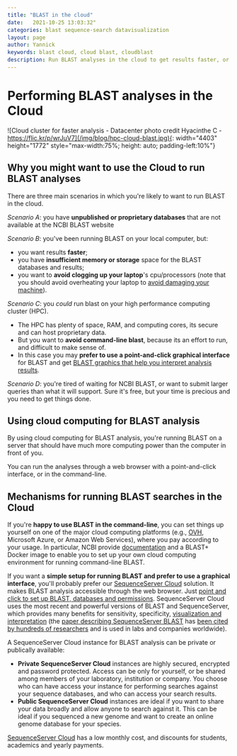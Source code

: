 ```yaml
---
title: "BLAST in the cloud"
date:   2021-10-25 13:03:32"
categories: blast sequence-search datavisualization
layout: page
author: Yannick
keywords: blast cloud, cloud blast, cloudblast
description: Run BLAST analyses in the cloud to get results faster, or search on unpublished data.
---
```



# Performing BLAST analyses in the Cloud


![Cloud cluster for faster analysis - Datacenter photo credit Hyacinthe C - https://flic.kr/p/wrJuV7](/img/blog/hpc-cloud-blast.jpg){: width="4403" height="1772" style="max-width:75%; height: auto; padding-left:10%"}

## Why you might want to use the Cloud to run BLAST analyses

There are three main scenarios in which you're likely to want to run BLAST in the cloud.

*Scenario A*: you have **unpublished or proprietary databases** that are not available at the NCBI BLAST website

*Scenario B*: you've been running BLAST on your local computer, but:
* you want results **faster**;
* you have **insufficient memory or storage** space for the BLAST databases and results;
* you want to **avoid clogging up your laptop**'s cpu/processors (note that you should avoid overheating your laptop to [avoid damaging your machine](https://www.lifewire.com/problem-with-overheating-laptops-2377646)).


*Scenario C*: you *could* run blast on your high performance computing cluster (HPC).
* The HPC has plenty of space, RAM, and computing cores, its secure and can host proprietary data.
* But you want to **avoid command-line blast**, because its an effort to run, and difficult to make sense of.
* In this case you may **prefer to use a point-and-click graphical interface** for BLAST and get [BLAST graphics that help you interpret analysis results](/blog/visualizing_blast_results).

*Scenario D*: you're tired of waiting for NCBI BLAST, or want to submit larger queries than what it will support. Sure it's free, but your time is precious and you need to get things done.

## Using cloud computing for BLAST analysis

By using cloud computing for BLAST analysis, you're running BLAST on a server that should have much more computing power than the computer in front of you.

You can run the analyses through a web browser with a point-and-click interface, or in the command-line.

## Mechanisms for running BLAST searches in the Cloud

If you're **happy to use BLAST in the command-line**, you can set things up yourself on one of the major cloud computing platforms (e.g., [OVH](https://www.ovhcloud.com/), Microsoft Azure, or Amazon Web Services), where you pay according to your usage. In particular, NCBI provide [documentation](https://github.com/ncbi/blast_plus_docs) and a BLAST+ Docker image to enable you to set up your own cloud computing environment for running command-line BLAST.

If you want a **simple setup for running BLAST and prefer to use a graphical interface**, you'll probably prefer our [SequenceServer Cloud](/cloud) solution. It makes BLAST analysis accessible through the web browser. Just [point and click to set up BLAST, databases and permissions](/blog/point-and-click-blast-server-configuration). SequenceServer Cloud uses the most recent and powerful versions of BLAST and SequenceServer, which provides many benefits for sensitivity, specificity, [visualization and interpretation](/blog/visualizing_blast_results) (the [paper describing SequenceServer BLAST](/paper) has [been cited by hundreds of researchers](/#users) and is used in labs and companies worldwide).

A SequenceServer Cloud instance for BLAST analysis can be private or publically available:

 * **Private SequenceServer Cloud** instances are highly secured, encrypted and password protected. Access can be only for yourself, or be shared among members of your laboratory, institution or company.  You choose who can have access your instance for performing searches against your sequence databases, and who can access your search results.
 * **Public SequenceServer Cloud** instances are ideal if you want to share your data broadly and allow anyone to search against it. This can be ideal if you sequenced a new genome and want to create an online genome database for your species.

[SequenceServer Cloud](/cloud/) has a low monthly cost, and discounts for students, academics and yearly payments.
